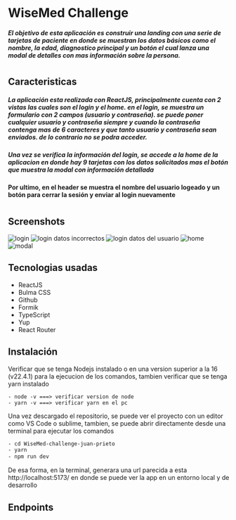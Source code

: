 # WiseMed Challenge

##### El objetivo de esta aplicación es construir una landing con una serie de tarjetas de paciente en donde se muestran los datos básicos como el nombre, la edad, diagnostico principal y un botón el cual lanza una modal de detalles con mas información sobre la persona.

#

## Caracteristicas

##### La aplicación esta realizada con ReactJS, principalmente cuenta con 2 vistas las cuales son el login y el home. en el login, se muestra un formulario con 2 campos (usuario y contraseña). se puede poner cualquier usuario y contraseña siempre y cuando la contraseña contenga mas de 6 caracteres y que tanto usuario y contraseña sean enviados. de lo contrario no se podra acceder.

##### Una vez se verifica la información del login, se accede a la home de la aplicacion en donde hay 9 tarjetas con los datos solicitados mas el botón que muestra la modal con información detallada

#### Por ultimo, en el header se muestra el nombre del usuario logeado y un botón para cerrar la sesión y enviar al login nuevamente

#

## Screenshots

![login](./src/assets/images/1.png)
![login datos incorrectos](./src/assets/images/2.png)
![login datos del usuario](./src/assets/images/3.png)
![home](./src/assets/images/4.png)
![modal](./src/assets/images/5.png)

## Tecnologias usadas

- ReactJS
- Bulma CSS
- Github
- Formik
- TypeScript
- Yup
- React Router

## Instalación

Verificar que se tenga Nodejs instalado o en una version superior a la 16 (v22.4.1) para la ejecucion de los comandos, tambien verificar que se tenga yarn instalado

```
- node -v ===> verificar version de node
- yarn -v ===> verificar yarn en el pc
```

Una vez descargado el repositorio, se puede ver el proyecto con un editor como VS Code o sublime, tambien, se puede abrir directamente desde una terminal para ejecutar los comandos

```sh
- cd WiseMed-challenge-juan-prieto
- yarn
- npm run dev
```

De esa forma, en la terminal, generara una url parecida a esta http://localhost:5173/ en donde se puede ver la app en un entorno local y de desarrollo

## Endpoints
